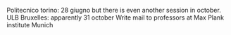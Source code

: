 Politecnico torino: 28 giugno but there is even another session in october.
ULB Bruxelles: apparently 31 october
Write mail to professors at Max Plank institute Munich